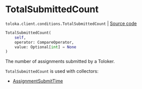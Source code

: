 # TotalSubmittedCount
`toloka.client.conditions.TotalSubmittedCount` | [Source code](https://github.com/Toloka/toloka-kit/blob/v1.1.1/src/client/conditions.py#L364)

```python
TotalSubmittedCount(
    self,
    operator: CompareOperator,
    value: Optional[int] = None
)
```

The number of assignments submitted by a Toloker.


`TotalSubmittedCount` is used with collectors:
- [AssignmentSubmitTime](toloka.client.collectors.AssignmentSubmitTime.md)


